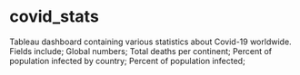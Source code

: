 # covid_stats
Tableau dashboard containing various statistics about Covid-19 worldwide.
Fields include; 
  Global numbers;
  Total deaths per continent;
  Percent of population infected by country;
  Percent of population infected;
